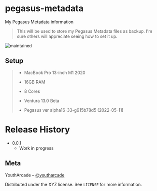 # pegasus-metadata
My Pegasus Metadata information

> This will be used to store my Pegasus Metadata files as backup. I'm sure others will appreciate seeing how to set it up. 

![maintained](https://img.shields.io/maintenance/yes/2022)

## Setup
>- MacBook Pro 13-inch M1 2020
>- 16GB RAM 
>- 8 Cores
>- Ventura 13.0 Beta
>
>- Pegasus ver alpha16-33-g915b78d5 (2022-05-11)

# Release History

* 0.0.1
    * Work in progress

## Meta

YouthArcade – [@youtharcade](https://twitter.com/youtharcade)

Distributed under the XYZ license. See ``LICENSE`` for more information.
